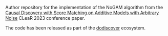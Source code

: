 Author repository for the implementation of the NoGAM algorithm from the [Causal Discovery with Score Matching on Additive Models with Arbitrary Noise](https://openreview.net/forum?id=rVO0Bx90deu) CLeaR 2023 conference paper.

The code has been released as part of the [dodiscover](https://www.pywhy.org/dodiscover/dev/generated/dodiscover.toporder.NoGAM.html#dodiscover.toporder.NoGAM) ecosystem.
